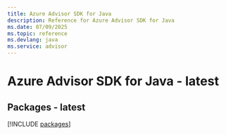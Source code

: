 ```yaml
---
title: Azure Advisor SDK for Java
description: Reference for Azure Advisor SDK for Java
ms.date: 07/09/2025
ms.topic: reference
ms.devlang: java
ms.service: advisor
---
```

# Azure Advisor SDK for Java - latest
## Packages - latest
[!INCLUDE [packages](advisor-index.md)]
